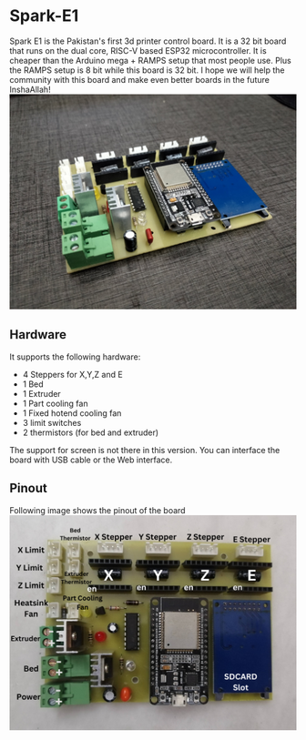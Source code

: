 # Spark-E1
Spark E1 is the Pakistan's first 3d printer control board. It is a 32 bit board that runs on the dual core, RISC-V based ESP32 microcontroller. It is cheaper than the Arduino mega + RAMPS setup that most people use. Plus the RAMPS setup is 8 bit while this board is 32 bit. I hope we will help the community with this board and make even better boards in the future InshaAllah!
![Spark E1 picture](https://github.com/UmerSoftwares/Spark-E1/blob/main/hardware/photo.jpg)

## Hardware
It supports the following hardware:
- 4 Steppers for X,Y,Z and E
- 1 Bed
- 1 Extruder
- 1 Part cooling fan
- 1 Fixed hotend cooling fan
- 3 limit switches
- 2 thermistors (for bed and extruder)

The support for screen is not there in this version. You can interface the board with USB cable or the Web interface.

## Pinout
Following image shows the pinout of the board
![Spark E1 pinout](https://github.com/UmerSoftwares/Spark-E1/blob/main/hardware/pinout.png)

